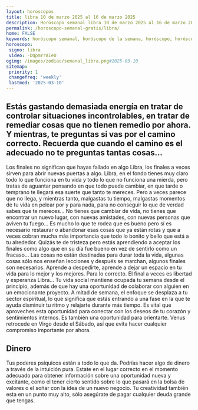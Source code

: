 ```yaml
---
layout: horoscopos
title: libra 10 de marzo 2025 al 16 de marzo 2025 
description: Horóscopo semanal libra 10 de marzo 2025 al 16 de marzo 2025. Estás gastando demasiada energía en tratar de controlar situaciones incontrolables, en tratar de remediar cosas que no tienen remedio por ahora. Y mientras, te preguntas si vas por el camino correcto. Recuerda que cuando el camino es el adecuado no te preguntas tantas cosas…
permalink: /horoscopo-semanal-gratis/libra/
home: FALSE
keywords: horóscopo semanal, horóscopo de la semana, horóscopo, horóscopo gratis,horóscopos, horóscopo esperanza gracia, horoscopos libra la semana, horóscopos gratis, Tarot, Astrologia, Zodíaco, libra, horoscopo gratis, semanal
horoscopo:
 signo: libra
 video: -DQpmrrAIeU
ogimg: /images/zodiac/semanal_libra.png#2025-03-10
sitemap:
 priority: 1
 changefreq: 'weekly'
 lastmod: '2025-03-10'
---
```




## Estás gastando demasiada energía en tratar de controlar situaciones incontrolables, en tratar de remediar cosas que no tienen remedio por ahora. Y mientras, te preguntas si vas por el camino correcto. Recuerda que cuando el camino es el adecuado no te preguntas tantas cosas…

Los finales no significan que hayas fallado en algo Libra, los finales a veces sirven para abrir nuevas puertas a algo. Libra, en el fondo tienes muy claro todo lo que funciona en tu vida y todo lo que no funciona una mierda, pero tratas de aguantar pensando en que todo puede cambiar, en que tarde o temprano te llegará esa suerte que tanto te mereces. Pero a veces parece que no llega, y mientras tanto, malgastas tu tiempo, malgastas momentos de tu vida en pelear por y para nada, para no conseguir lo que de verdad sabes que te mereces… No tienes que cambiar de vida, no tienes que encontrar un nuevo lugar, con nuevas amistades, con nuevas personas que aviven tu fuego… Es mucho lo que te rodea que es bueno pero sí es necesario restaurar o abandonar esas cosas que ya están rotas y que a veces cobran mucha más importancia que todo lo bonito y bello que está a tu alrededor. Quizás te de tristeza pero estás aprendiendo a aceptar los finales como algo que en su día fue bueno en vez de sentirlo como un fracaso… Las cosas no están destinadas para durar toda la vida, algunas cosas sólo nos enseñan lecciones y después se marchan, algunos finales son necesarios. Aprende a despedirte, aprende a dejar un espacio en tu vida para lo mejor y los mejores. Para lo correcto. El final a veces es libertad y esperanza Libra…
Tu vida social mantiene ocupada tu semana desde el principio, además de que hay una oportunidad de colaborar con alguien en un emocionante proyecto. A mitad de semana, el enfoque se desplaza a tu sector espiritual, lo que significa que estás entrando a una fase en la que te ayuda disminuir tu ritmo y relajarte durante más tiempo. Es vital que aproveches esta oportunidad para conectar con los deseos de tu corazón y sentimientos internos. Es también una oportunidad para orientarte. Venus retrocede en Virgo desde el Sábado, así que evita hacer cualquier compromiso importante por ahora.

## Dinero

Tus poderes psíquicos están a todo lo que da. Podrías hacer algo de dinero a través de la intuición pura. Estate en el lugar correcto en el momento adecuado para obtener información sobre una oportunidad nueva y excitante, como el tener cierto sentido sobre lo que pasará en la bolsa de valores o el soñar con la idea de un nuevo negocio. Tu creatividad también esta en un punto muy alto, sólo asegúrate de pagar cualquier deuda grande que tengas.
